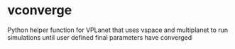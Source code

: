 # vconverge
Python helper function for VPLanet that uses vspace and multiplanet to run simulations until user defined final parameters have converged
